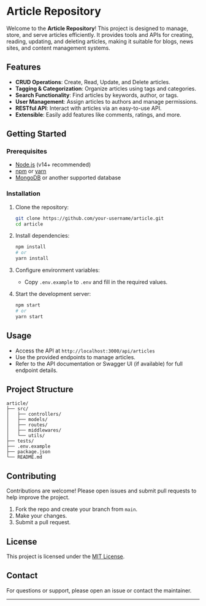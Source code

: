 # Article Repository

Welcome to the **Article Repository**! This project is designed to manage, store, and serve articles efficiently. It provides tools and APIs for creating, reading, updating, and deleting articles, making it suitable for blogs, news sites, and content management systems.

## Features

- **CRUD Operations**: Create, Read, Update, and Delete articles.
- **Tagging & Categorization**: Organize articles using tags and categories.
- **Search Functionality**: Find articles by keywords, author, or tags.
- **User Management**: Assign articles to authors and manage permissions.
- **RESTful API**: Interact with articles via an easy-to-use API.
- **Extensible**: Easily add features like comments, ratings, and more.

## Getting Started

### Prerequisites

- [Node.js](https://nodejs.org/) (v14+ recommended)
- [npm](https://www.npmjs.com/) or [yarn](https://yarnpkg.com/)
- [MongoDB](https://www.mongodb.com/) or another supported database

### Installation

1. Clone the repository:
    ```bash
    git clone https://github.com/your-username/article.git
    cd article
    ```

2. Install dependencies:
    ```bash
    npm install
    # or
    yarn install
    ```

3. Configure environment variables:
    - Copy `.env.example` to `.env` and fill in the required values.

4. Start the development server:
    ```bash
    npm start
    # or
    yarn start
    ```

## Usage

- Access the API at `http://localhost:3000/api/articles`
- Use the provided endpoints to manage articles.
- Refer to the API documentation or Swagger UI (if available) for full endpoint details.

## Project Structure

```
article/
├── src/
│   ├── controllers/
│   ├── models/
│   ├── routes/
│   ├── middlewares/
│   └── utils/
├── tests/
├── .env.example
├── package.json
└── README.md
```

## Contributing

Contributions are welcome! Please open issues and submit pull requests to help improve the project.

1. Fork the repo and create your branch from `main`.
2. Make your changes.
3. Submit a pull request.

## License

This project is licensed under the [MIT License](LICENSE).

## Contact

For questions or support, please open an issue or contact the maintainer.

---
